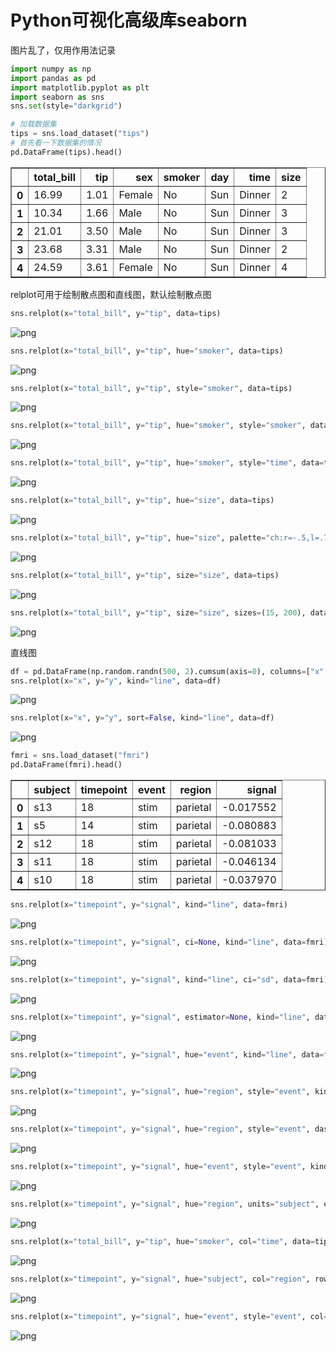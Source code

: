 # Python可视化高级库seaborn

图片乱了，仅用作用法记录

```python
import numpy as np
import pandas as pd
import matplotlib.pyplot as plt
import seaborn as sns
sns.set(style="darkgrid")
```

```python
# 加载数据集
tips = sns.load_dataset("tips")
# 首先看一下数据集的情况
pd.DataFrame(tips).head()
```
<table border="1" class="dataframe">
  <thead>
    <tr style="text-align: right;">
      <th></th>
      <th>total_bill</th>
      <th>tip</th>
      <th>sex</th>
      <th>smoker</th>
      <th>day</th>
      <th>time</th>
      <th>size</th>
    </tr>
  </thead>
  <tbody>
    <tr>
      <th>0</th>
      <td>16.99</td>
      <td>1.01</td>
      <td>Female</td>
      <td>No</td>
      <td>Sun</td>
      <td>Dinner</td>
      <td>2</td>
    </tr>
    <tr>
      <th>1</th>
      <td>10.34</td>
      <td>1.66</td>
      <td>Male</td>
      <td>No</td>
      <td>Sun</td>
      <td>Dinner</td>
      <td>3</td>
    </tr>
    <tr>
      <th>2</th>
      <td>21.01</td>
      <td>3.50</td>
      <td>Male</td>
      <td>No</td>
      <td>Sun</td>
      <td>Dinner</td>
      <td>3</td>
    </tr>
    <tr>
      <th>3</th>
      <td>23.68</td>
      <td>3.31</td>
      <td>Male</td>
      <td>No</td>
      <td>Sun</td>
      <td>Dinner</td>
      <td>2</td>
    </tr>
    <tr>
      <th>4</th>
      <td>24.59</td>
      <td>3.61</td>
      <td>Female</td>
      <td>No</td>
      <td>Sun</td>
      <td>Dinner</td>
      <td>4</td>
    </tr>
  </tbody>
</table>



relplot可用于绘制散点图和直线图，默认绘制散点图

```python
sns.relplot(x="total_bill", y="tip", data=tips)
```



![png](https://github.com/freshchen/fresh-blog/blob/master/source/images/seaborn/lesson1_4_1.png?raw=true)



```python
sns.relplot(x="total_bill", y="tip", hue="smoker", data=tips)
```



![png](https://github.com/freshchen/fresh-blog/blob/master/source/images/seaborn/lesson1_5_1.png?raw=true)



```python
sns.relplot(x="total_bill", y="tip", style="smoker", data=tips)
```

![png](https://github.com/freshchen/fresh-blog/blob/master/source/images/seaborn/lesson1_6_1.png?raw=true)



```python
sns.relplot(x="total_bill", y="tip", hue="smoker", style="smoker", data=tips)
```



![png](https://github.com/freshchen/fresh-blog/blob/master/source/images/seaborn/lesson1_7_1.png?raw=true)



```python
sns.relplot(x="total_bill", y="tip", hue="smoker", style="time", data=tips)
```



![png](https://github.com/freshchen/fresh-blog/blob/master/source/images/seaborn/lesson1_8_1.png?raw=true)



```python
sns.relplot(x="total_bill", y="tip", hue="size", data=tips)
```



![png](https://github.com/freshchen/fresh-blog/blob/master/source/images/seaborn/lesson1_9_1.png?raw=true)



```python
sns.relplot(x="total_bill", y="tip", hue="size", palette="ch:r=-.5,l=.75", data=tips)
```



![png](https://github.com/freshchen/fresh-blog/blob/master/source/images/seaborn/lesson1_10_1.png?raw=true)



```python
sns.relplot(x="total_bill", y="tip", size="size", data=tips)
```



![png](https://github.com/freshchen/fresh-blog/blob/master/source/images/seaborn/lesson1_11_1.png?raw=true)



```python
sns.relplot(x="total_bill", y="tip", size="size", sizes=(15, 200), data=tips);
```

![png](https://github.com/freshchen/fresh-blog/blob/master/source/images/seaborn/lesson1_12_0.png)

直线图

```python
df = pd.DataFrame(np.random.randn(500, 2).cumsum(axis=0), columns=["x", "y"])
sns.relplot(x="x", y="y", kind="line", data=df)
```



![png](https://github.com/freshchen/fresh-blog/blob/master/source/images/seaborn/lesson1_14_1.png?raw=true)



```python
sns.relplot(x="x", y="y", sort=False, kind="line", data=df)
```



![png](https://github.com/freshchen/fresh-blog/blob/master/source/images/seaborn/lesson1_15_1.png?raw=true)



```python
fmri = sns.load_dataset("fmri")
pd.DataFrame(fmri).head()
```

<table border="1" class="dataframe">
  <thead>
    <tr style="text-align: right;">
      <th></th>
      <th>subject</th>
      <th>timepoint</th>
      <th>event</th>
      <th>region</th>
      <th>signal</th>
    </tr>
  </thead>
  <tbody>
    <tr>
      <th>0</th>
      <td>s13</td>
      <td>18</td>
      <td>stim</td>
      <td>parietal</td>
      <td>-0.017552</td>
    </tr>
    <tr>
      <th>1</th>
      <td>s5</td>
      <td>14</td>
      <td>stim</td>
      <td>parietal</td>
      <td>-0.080883</td>
    </tr>
    <tr>
      <th>2</th>
      <td>s12</td>
      <td>18</td>
      <td>stim</td>
      <td>parietal</td>
      <td>-0.081033</td>
    </tr>
    <tr>
      <th>3</th>
      <td>s11</td>
      <td>18</td>
      <td>stim</td>
      <td>parietal</td>
      <td>-0.046134</td>
    </tr>
    <tr>
      <th>4</th>
      <td>s10</td>
      <td>18</td>
      <td>stim</td>
      <td>parietal</td>
      <td>-0.037970</td>
    </tr>
  </tbody>
</table>



```python
sns.relplot(x="timepoint", y="signal", kind="line", data=fmri)
```



![png](https://github.com/freshchen/fresh-blog/blob/master/source/images/seaborn/lesson1_17_2.png)



```python
sns.relplot(x="timepoint", y="signal", ci=None, kind="line", data=fmri)
```



![png](https://github.com/freshchen/fresh-blog/blob/master/source/images/seaborn/lesson1_18_1.png?raw=true)



```python
sns.relplot(x="timepoint", y="signal", kind="line", ci="sd", data=fmri)
```



![png](https://github.com/freshchen/fresh-blog/blob/master/source/images/seaborn/lesson1_19_1.png?raw=true)



```python
sns.relplot(x="timepoint", y="signal", estimator=None, kind="line", data=fmri)
```





![png](https://github.com/freshchen/fresh-blog/blob/master/source/images/seaborn/lesson1_20_1.png?raw=true)



```python
sns.relplot(x="timepoint", y="signal", hue="event", kind="line", data=fmri)
```





![png](https://github.com/freshchen/fresh-blog/blob/master/source/images/seaborn/lesson1_21_2.png)



```python
sns.relplot(x="timepoint", y="signal", hue="region", style="event", kind="line", data=fmri)
```



![png](https://github.com/freshchen/fresh-blog/blob/master/source/images/seaborn/lesson1_22_2.png)



```python
sns.relplot(x="timepoint", y="signal", hue="region", style="event", dashes=False, markers=True, kind="line", data=fmri)
```





![png](https://github.com/freshchen/fresh-blog/blob/master/source/images/seaborn/lesson1_23_2.png)



```python
sns.relplot(x="timepoint", y="signal", hue="event", style="event", kind="line", data=fmri)
```



![png](https://github.com/freshchen/fresh-blog/blob/master/source/images/seaborn/lesson1_24_2.png)



```python
sns.relplot(x="timepoint", y="signal", hue="region", units="subject", estimator=None, kind="line", data=fmri.query("event == 'stim'"))
```





![png](https://github.com/freshchen/fresh-blog/blob/master/source/images/seaborn/lesson1_25_1.png?raw=true)



```python
sns.relplot(x="total_bill", y="tip", hue="smoker", col="time", data=tips)
```





![png](https://github.com/freshchen/fresh-blog/blob/master/source/images/seaborn/lesson1_26_1.png?raw=true)



```python
sns.relplot(x="timepoint", y="signal", hue="subject", col="region", row="event", height=3, kind="line", estimator=None, data=fmri)
```





![png](https://github.com/freshchen/fresh-blog/blob/master/source/images/seaborn/lesson1_27_1.png?raw=true)



```python
sns.relplot(x="timepoint", y="signal", hue="event", style="event", col="subject", col_wrap=5, height=3, aspect=.75, linewidth=2.5, kind="line", data=fmri.query("region == 'frontal'"))
```



![png](https://github.com/freshchen/fresh-blog/blob/master/source/images/seaborn/lesson1_28_1.png?raw=true)

